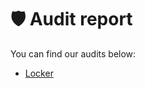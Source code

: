 # 🛡 Audit report

You can find our audits below:

* [Locker](https://github.com/roguefinance/rogue/blob/main/Rogue-Finance-Security-Review-Official.pdf)
